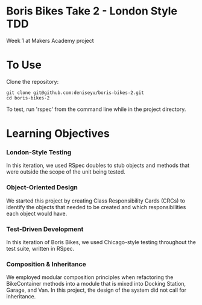 # Boris Bikes Take 2 - London Style TDD

Week 1 at Makers Academy project

# To Use

Clone the repository:

```
git clone git@github.com:deniseyu/boris-bikes-2.git
cd boris-bikes-2
```

To test, run 'rspec' from the command line while in the project directory.

# Learning Objectives

### London-Style Testing
In this iteration, we used RSpec doubles to stub objects and methods that were outside the scope of the unit being tested.

### Object-Oriented Design
We started this project by creating Class Responsibility Cards (CRCs) to identify the objects that needed to be created and which responsibilities each object would have.

### Test-Driven Development
In this iteration of Boris Bikes, we used Chicago-style testing throughout the test suite, written in RSpec.

### Composition & Inheritance
We employed modular composition principles when refactoring the BikeContainer methods into a module that is mixed into Docking Station, Garage, and Van. In this project, the design of the system did not call for inheritance.